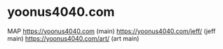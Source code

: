 # yoonus4040.com

MAP
https://yoonus4040.com (main)
https://yoonus4040.com/jeff/ (jeff main)
https://yoonus4040.com/art/ (art main)

